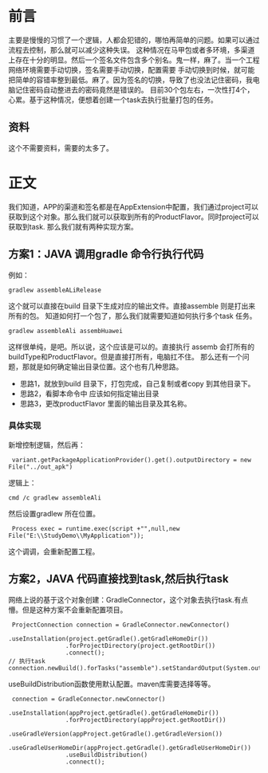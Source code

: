 # 前言
主要是慢慢的习惯了一个逻辑，人都会犯错的，哪怕再简单的问题。如果可以通过流程去控制，那么就可以减少这种失误。
这种情况在马甲包或者多环境，多渠道上存在十分的明显。然后一个签名文件包含多个别名。鬼一样，麻了。当一个工程网络环境需要手动切换，签名需要手动切换，配置需要
手动切换到时候，就可能把简单的容错率整到最低。麻了。因为签名的切换，导致了也没法记住密码，我电脑记住密码自动整进去的密码竟然是错误的。
目前30个包左右，一次性打4个，心累。基于这种情况，便想着创建一个task去执行批量打包的任务。
## 资料
这个不需要资料，需要的太多了。
# 正文
我们知道，APP的渠道和签名都是在AppExtension中配置，我们通过project可以获取到这个对象。那么我们就可以获取到所有的ProductFlavor。同时project可以获取到task.
那么我们就有两种实现方案。
## 方案1：JAVA 调用gradle 命令行执行代码
例如：
```aidl
gradlew assembleALiRelease 
```
这个就可以直接在build 目录下生成对应的输出文件。直接assemble 则是打出来所有的包。
知道如何打一个包了，那么我们就需要知道如何执行多个task 任务。
````aidl
gradlew assembleAli assembHuawei
````
这样很单纯，是吧。所以说，这个应该是可以的。直接执行 assemb 会打所有的buildType和ProductFlavor。但是直接打所有，电脑扛不住。
那么还有一个问题，那就是如何确定输出目录位置。这个也有几种思路。
* 思路1，就放到build 目录下，打包完成，自己复制或者copy 到其他目录下。
* 思路2，看脚本命令中 应该如何指定输出目录
* 思路3，更改productFlavor 里面的输出目录及其名称。
### 具体实现
新增控制逻辑，然后再：
````aidl
 variant.getPackageApplicationProvider().get().outputDirectory = new File("../out_apk")
````
逻辑上：
````aidl
cmd /c gradlew assembleAli 
````
然后设置gradlew 所在位置。
````aidl
 Process exec = runtime.exec(script +"",null,new File("E:\\StudyDemo\\MyApplication"));
````
这个调调，会重新配置工程。 
## 方案2，JAVA 代码直接找到task,然后执行task 
网络上说的基于这个对象创建：GradleConnector，这个对象去执行task.有点懵。但是这种方案不会重新配置项目。
````aidl
 ProjectConnection connection = GradleConnector.newConnector()
                .useInstallation(project.getGradle().getGradleHomeDir())
                .forProjectDirectory(project.getRootDir())
                .connect();
// 执行task                 
connection.newBuild().forTasks("assemble").setStandardOutput(System.out).run(); 
````
useBuildDistribution函数使用默认配置。maven库需要选择等等。
````aidl
 connection = GradleConnector.newConnector()
                .useInstallation(appProject.getGradle().getGradleHomeDir())
                .forProjectDirectory(appProject.getRootDir())
                .useGradleVersion(appProject.getGradle().getGradleVersion())
                .useGradleUserHomeDir(appProject.getGradle().getGradleUserHomeDir())
                .useBuildDistribution()
                .connect();
````